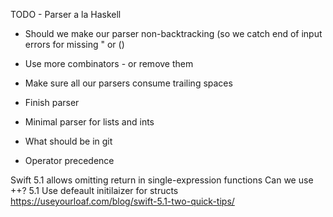 TODO - Parser a la Haskell

- Should we make our parser non-backtracking (so we catch end of input errors for missing " or ()
- Use more combinators - or remove them
- Make sure all our parsers consume trailing spaces

- Finish parser
- Minimal parser for lists and ints

- What should be in git
- Operator precedence



Swift 5.1 allows omitting return in single-expression functions
Can we use ++?
5.1 Use defeault initilaizer for structs https://useyourloaf.com/blog/swift-5.1-two-quick-tips/
